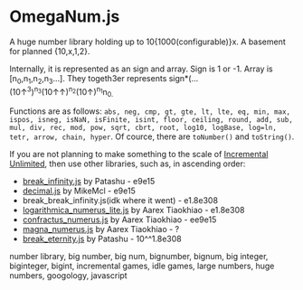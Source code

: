 # OmegaNum.js
A huge number library holding up to 10{1000(configurable)}x. A basement for planned {10,x,1,2}.

Internally, it is represented as an sign and array. Sign is 1 or -1. Array is \[n<sub>0</sub>,n<sub>1</sub>,n<sub>2</sub>,n<sub>3</sub>...]. They togeth3er represents sign*(...(10↑<sup>3</sup>)<sup>n<sub>3</sup></sup>(10↑↑)<sup>n<sub>2</sup></sup>(10↑)<sup>n<sub>1</sup></sup>n<sub>0</sup>.

Functions are as follows: `abs, neg, cmp, gt, gte, lt, lte, eq, min, max, ispos, isneg, isNaN, isFinite, isint, floor, ceiling, round, add, sub, mul, div, rec, mod, pow, sqrt, cbrt, root, log10, logBase, log=ln, tetr, arrow, chain, hyper`. Of cource, there are `toNumber()` and `toString()`.

If you are not planning to make something to the scale of [Incremental Unlimited](https://play.google.com/store/apps/details?id=com.antoine.mathematician.oddlittlegame), then use other libraries, such as, in ascending order:

* [break_infinity.js](https://github.com/Patashu/break_infinity.js) by Patashu - e9e15
* [decimal.js](https://github.com/MikeMcl/decimal.js) by MikeMcl - e9e15
* break_break_infinity.js(idk where it went) - e1.8e308
* [logarithmica_numerus_lite.js](https://github.com/aarextiaokhiao/magna_numerus.js/blob/master/logarithmica_numerus_lite.js) by Aarex Tiaokhiao - e1.8e308
* [confractus_numerus.js](https://github.com/aarextiaokhiao/magna_numerus.js/blob/master/confractus_numerus.js) by Aarex Tiaokhiao - ee9e15
* [magna_numerus.js](https://github.com/aarextiaokhiao/magna_numerus.js/blob/master/magna_numerus.js) by Aarex Tiaokhiao - ?
* [break_eternity.js](https://github.com/Patashu/break_infinity.js) by Patashu - 10^^1.8e308

number library, big number, big num, bignumber, bignum, big integer, biginteger, bigint, incremental games, idle games, large numbers, huge numbers, googology, javascript
